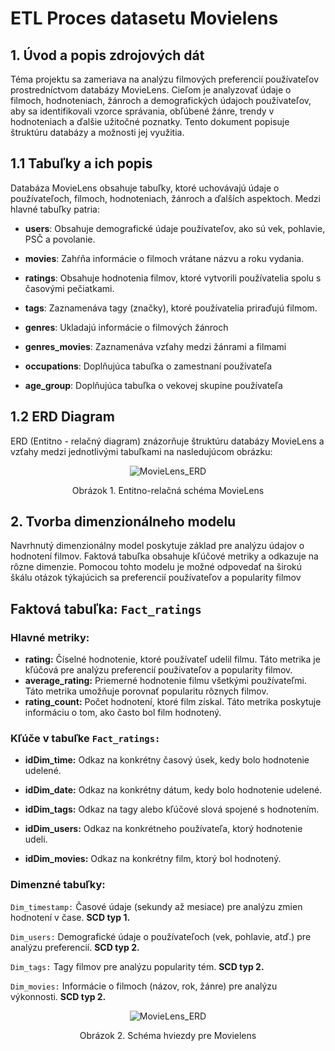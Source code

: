 # ETL Proces datasetu Movielens

## 1. Úvod a popis zdrojových dát

Téma projektu sa zameriava na analýzu filmových preferencií používateľov prostredníctvom databázy MovieLens. Cieľom je analyzovať údaje o filmoch, hodnoteniach, žánroch a demografických údajoch používateľov, aby sa identifikovali vzorce správania, obľúbené žánre, trendy v hodnoteniach a ďalšie užitočné poznatky. Tento dokument popisuje štruktúru databázy a možnosti jej využitia.

## 1.1  Tabuľky a ich popis 
Databáza MovieLens obsahuje tabuľky, ktoré uchovávajú údaje o používateľoch, filmoch, hodnoteniach, žánroch a ďalších aspektoch. Medzi hlavné tabuľky patria:

+ **users**: Obsahuje demografické údaje používateľov, ako sú vek, pohlavie, PSČ a povolanie.

+ **movies**: Zahŕňa informácie o filmoch vrátane názvu a roku vydania.

+ **ratings**: Obsahuje hodnotenia filmov, ktoré vytvorili používatelia spolu s časovými pečiatkami.

+ **tags**: Zaznamenáva tagy (značky), ktoré používatelia priraďujú filmom.

+ **genres**: Ukladajú informácie o filmových žánroch

+ **genres_movies**: Zaznamenáva vzťahy medzi žánrami a filmami

+ **occupations**: Doplňujúca tabuľka o zamestnaní používateľa

+ **age_group**: Doplňujúca tabuľka o vekovej skupine používateľa
## 1.2 ERD Diagram
ERD (Entitno - relačný diagram) znázorňuje štruktúru databázy MovieLens a vzťahy medzi jednotlivými tabuľkami na nasledujúcom obrázku:
<div align="center"> 
<img src="https://github.com/user-attachments/assets/d8630a63-06b5-401e-8e10-6bcbc1862369" alt="MovieLens_ERD"> 
<p>
Obrázok 1. Entitno-relačná schéma MovieLens
</p>
</div>

## 2. Tvorba dimenzionálneho modelu
Navrhnutý dimenzionálny model poskytuje základ pre analýzu údajov o hodnotení filmov. Faktová tabuľka obsahuje kľúčové metriky a odkazuje na rôzne dimenzie. Pomocou tohto modelu je možné odpovedať na širokú škálu otázok týkajúcich sa preferencií používateľov a popularity filmov
## Faktová tabuľka:  ` Fact_ratings `
### Hlavné metriky:

+ **rating:** Číselné hodnotenie, ktoré používateľ udelil filmu. Táto metrika je kľúčová pre analýzu preferencií používateľov a popularity filmov.
+ **average_rating:** Priemerné hodnotenie filmu všetkými používateľmi. Táto metrika umožňuje porovnať popularitu rôznych filmov.
+ **rating_count:** Počet hodnotení, ktoré film získal. Táto metrika poskytuje informáciu o tom, ako často bol film hodnotený.

### Kľúče v tabuľke `Fact_ratings:`

+ **idDim_time:** Odkaz na konkrétny časový úsek, kedy bolo hodnotenie udelené.
  
+ **idDim_date:** Odkaz na konkrétny dátum, kedy bolo hodnotenie udelené.
  
+ **idDim_tags:** Odkaz na tagy alebo kľúčové slová spojené s hodnotením.
  
+ **idDim_users:** Odkaz na konkrétneho používateľa, ktorý hodnotenie udeli.
  
+ **idDim_movies:** Odkaz na konkrétny film, ktorý bol hodnotený.
### Dimenzné tabuľky:

`Dim_timestamp:` Časové údaje (sekundy až mesiace) pre analýzu zmien hodnotení v čase. **SCD typ 1.**

`Dim_users:` Demografické údaje o používateľoch (vek, pohlavie, atď.) pre analýzu preferencií. **SCD typ 2.**

`Dim_tags:` Tagy filmov pre analýzu popularity tém. **SCD typ 2.**

`Dim_movies:` Informácie o filmoch (názov, rok, žánre) pre analýzu výkonnosti. **SCD typ 2.**
<div align="center"> 
  <img src="https://github.com/user-attachments/assets/3a785924-6d06-4704-8835-9d2d76e0deb4" alt="MovieLens_ERD"> 
  <p>
    Obrázok 2. Schéma hviezdy pre Movielens
  </p> 
</div>



